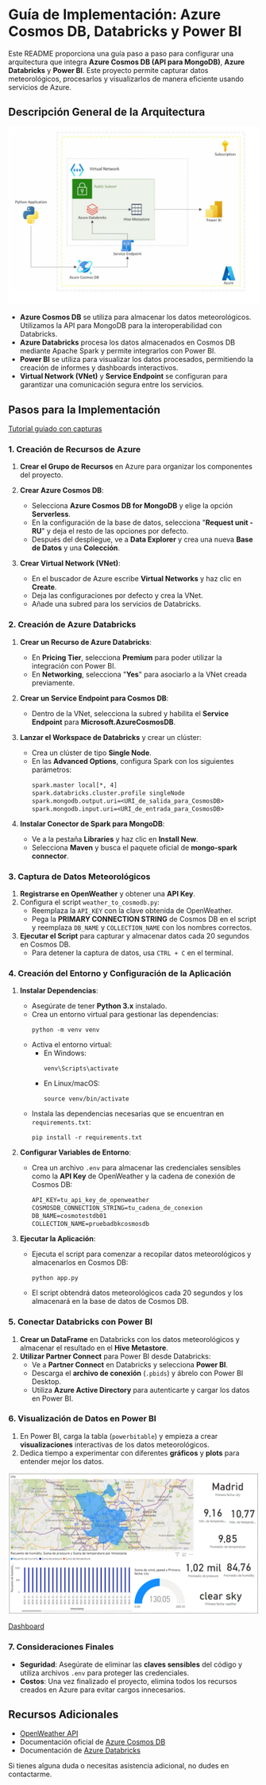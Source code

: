 # Guía de Implementación: Azure Cosmos DB, Databricks y Power BI

Este README proporciona una guía paso a paso para configurar una arquitectura que integra **Azure Cosmos DB (API para MongoDB)**, **Azure Databricks** y **Power BI**. Este proyecto permite capturar datos meteorológicos, procesarlos y visualizarlos de manera eficiente usando servicios de Azure.

## Descripción General de la Arquitectura
![Arquitectura](image.png)
- **Azure Cosmos DB** se utiliza para almacenar los datos meteorológicos. Utilizamos la API para MongoDB para la interoperabilidad con Databricks.
- **Azure Databricks** procesa los datos almacenados en Cosmos DB mediante Apache Spark y permite integrarlos con Power BI.
- **Power BI** se utiliza para visualizar los datos procesados, permitiendo la creación de informes y dashboards interactivos.
- **Virtual Network (VNet)** y **Service Endpoint** se configuran para garantizar una comunicación segura entre los servicios.

## Pasos para la Implementación
[Tutorial guiado con capturas](CosmosDB.pdf)

### 1. Creación de Recursos de Azure

1. **Crear el Grupo de Recursos** en Azure para organizar los componentes del proyecto.

2. **Crear Azure Cosmos DB**:
   - Selecciona **Azure Cosmos DB for MongoDB** y elige la opción **Serverless**.
   - En la configuración de la base de datos, selecciona "**Request unit - RU**" y deja el resto de las opciones por defecto.
   - Después del despliegue, ve a **Data Explorer** y crea una nueva **Base de Datos** y una **Colección**.

3. **Crear Virtual Network (VNet)**:
   - En el buscador de Azure escribe **Virtual Networks** y haz clic en **Create**.
   - Deja las configuraciones por defecto y crea la VNet.
   - Añade una subred para los servicios de Databricks.

### 2. Creación de Azure Databricks

1. **Crear un Recurso de Azure Databricks**:
   - En **Pricing Tier**, selecciona **Premium** para poder utilizar la integración con Power BI.
   - En **Networking**, selecciona "**Yes**" para asociarlo a la VNet creada previamente.

2. **Crear un Service Endpoint para Cosmos DB**:
   - Dentro de la VNet, selecciona la subred y habilita el **Service Endpoint** para **Microsoft.AzureCosmosDB**.

3. **Lanzar el Workspace de Databricks** y crear un clúster:
   - Crea un clúster de tipo **Single Node**.
   - En las **Advanced Options**, configura Spark con los siguientes parámetros:
     ```
     spark.master local[*, 4]
     spark.databricks.cluster.profile singleNode
     spark.mongodb.output.uri=<URI_de_salida_para_CosmosDB>
     spark.mongodb.input.uri=<URI_de_entrada_para_CosmosDB>
     ```

4. **Instalar Conector de Spark para MongoDB**:
   - Ve a la pestaña **Libraries** y haz clic en **Install New**.
   - Selecciona **Maven** y busca el paquete oficial de **mongo-spark connector**.

### 3. Captura de Datos Meteorológicos

1. **Registrarse en OpenWeather** y obtener una **API Key**.
2. Configura el script `weather_to_cosmodb.py`:
   - Reemplaza la `API_KEY` con la clave obtenida de OpenWeather.
   - Pega la **PRIMARY CONNECTION STRING** de Cosmos DB en el script y reemplaza `DB_NAME` y `COLLECTION_NAME` con los nombres correctos.
3. **Ejecutar el Script** para capturar y almacenar datos cada 20 segundos en Cosmos DB.
   - Para detener la captura de datos, usa `CTRL + C` en el terminal.

### 4. Creación del Entorno y Configuración de la Aplicación

1. **Instalar Dependencias**:
   - Asegúrate de tener **Python 3.x** instalado.
   - Crea un entorno virtual para gestionar las dependencias:
     ```
     python -m venv venv
     ```
   - Activa el entorno virtual:
     - En Windows:
       ```
       venv\Scripts\activate
       ```
     - En Linux/macOS:
       ```
       source venv/bin/activate
       ```
   - Instala las dependencias necesarias que se encuentran en `requirements.txt`:
     ```
     pip install -r requirements.txt
     ```

2. **Configurar Variables de Entorno**:
   - Crea un archivo `.env` para almacenar las credenciales sensibles como la **API Key** de OpenWeather y la cadena de conexión de Cosmos DB:
     ```
     API_KEY=tu_api_key_de_openweather
     COSMOSDB_CONNECTION_STRING=tu_cadena_de_conexion
     DB_NAME=cosmotestdb01
     COLLECTION_NAME=pruebadbkcosmosdb
     ```

3. **Ejecutar la Aplicación**:
   - Ejecuta el script para comenzar a recopilar datos meteorológicos y almacenarlos en Cosmos DB:
     ```
     python app.py
     ```
   - El script obtendrá datos meteorológicos cada 20 segundos y los almacenará en la base de datos de Cosmos DB.

### 5. Conectar Databricks con Power BI

1. **Crear un DataFrame** en Databricks con los datos meteorológicos y almacenar el resultado en el **Hive Metastore**.
2. **Utilizar Partner Connect** para Power BI desde Databricks:
   - Ve a **Partner Connect** en Databricks y selecciona **Power BI**.
   - Descarga el **archivo de conexión** (`.pbids`) y ábrelo con Power BI Desktop.
   - Utiliza **Azure Active Directory** para autenticarte y cargar los datos en Power BI.

### 6. Visualización de Datos en Power BI

1. En Power BI, carga la tabla (`powerbitable`) y empieza a crear **visualizaciones** interactivas de los datos meteorológicos.
2. Dedica tiempo a experimentar con diferentes **gráficos** y **plots** para entender mejor los datos.

![Dashboard](image-1.png)

[Dashboard](weather_dashboard_madrid.pbit)

### 7. Consideraciones Finales

- **Seguridad**: Asegúrate de eliminar las **claves sensibles** del código y utiliza archivos `.env` para proteger las credenciales.
- **Costos**: Una vez finalizado el proyecto, elimina todos los recursos creados en Azure para evitar cargos innecesarios.

## Recursos Adicionales
- [OpenWeather API](https://openweathermap.org/api)
- Documentación oficial de [Azure Cosmos DB](https://docs.microsoft.com/en-us/azure/cosmos-db/)
- Documentación de [Azure Databricks](https://docs.microsoft.com/en-us/azure/databricks/)

Si tienes alguna duda o necesitas asistencia adicional, no dudes en contactarme.

